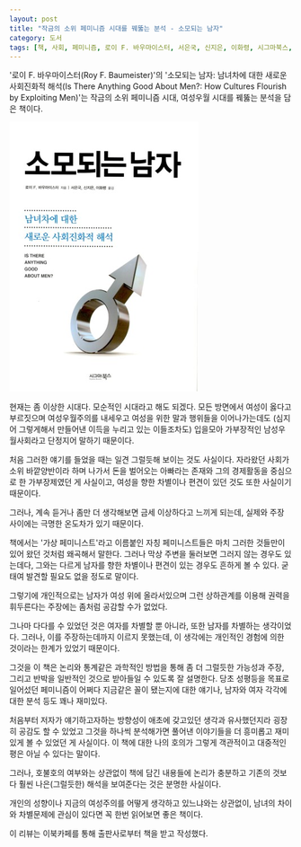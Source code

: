 ```yaml
---
layout: post
title: "작금의 소위 페미니즘 시대를 꿰뚫는 분석 - 소모되는 남자"
category: 도서
tags: [책, 사회, 페미니즘, 로이 F. 바우마이스터, 서은국, 신지은, 이화령, 시그마북스, 이북카페, 서평]
---
```


'로이 F. 바우마이스터(Roy F. Baumeister)'의
'소모되는 남자: 남녀차에 대한 새로운 사회진화적 해석(Is There Anything Good About Men?: How Cultures Flourish by Exploiting Men)'는
작금의 소위 페미니즘 시대, 여성우월 시대를 꿰뚫는 분석을 담은 책이다.

![표지](/images/book/is-there-anything-good-about-men-book-h480.jpg)

현재는 좀 이상한 시대다.
모순적인 시대라고 해도 되겠다.
모든 방면에서 여성이 옳다고 부르짓으며 여성우월주의를 내세우고 여성을 위한 말과 행위들을 이어나가는데도
(심지어 그렇게해서 만들어낸 이득을 누리고 있는 이들조차도) 입을모아 가부장적인 남성우월사회라고 단정지어 말하기 때문이다.

처음 그러한 얘기를 들었을 때는 일견 그럴듯해 보이는 것도 사실이다.
자라왔던 사회가 소위 바깥양반이라 하며 나가서 돈을 벌어오는 아빠라는 존재와 그의 경제활동을 중심으로 한 가부장제였던 게 사실이고,
여성을 향한 차별이나 편견이 있던 것도 또한 사실이기 때문이다.

그러나, 계속 듣거나 좀만 더 생각해보면 금세 이상하다고 느끼게 되는데,
실제와 주장 사이에는 극명한 온도차가 있기 때문이다.

책에서는 '가상 페미니스트'라고 이름붙인 자칭 페미니스트들은
마치 그러한 것들만이 있어 왔던 것처럼 왜곡해서 말한다.
그러나 막상 주변을 둘러보면 그러지 않는 경우도 있는데다,
그와는 다르게 남자를 향한 차별이나 편견이 있는 경우도 흔하게 볼 수 있다.
굳태여 발견할 필요도 없을 정도로 말이다.

그렇기에 개인적으로는 남자가 여성 위에 올라서있으며
그런 상하관계를 이용해 권력을 휘두른다는 주장에는 좀처럼 공감할 수가 없었다.

그나마 다다를 수 있었던 것은 여자를 차별할 뿐 아니라, 또한 남자를 차별하는 생각이었다.
그러나, 이를 주장하는데까지 이르지 못했는데,
이 생각에는 개인적인 경험에 의한 것이라는 한계가 있었기 때문이다.

그것을 이 책은 논리와 통계같은 과학적인 방법을 통해
좀 더 그럴듯한 가능성과 주장, 그리고 반박을
일반적인 것으로 받아들일 수 있도록 잘 설명한다.
당초 성평등을 목표로 일어섰던 페미니즘이 어쩌다 지금같은 꼴이 됐는지에 대한 얘기나,
남자와 여자 각각에 대한 분석 등도 꽤나 재미있다.

처음부터 저자가 얘기하고자하는 방향성이 애초에 갖고있던 생각과 유사했던지라
굉장히 공감도 할 수 있었고
그것을 하나씩 분석해가면 풀어낸 이야기들을 더 흥미롭고 재미있게 볼 수 있었던 게 사실이다.
이 책에 대한 나의 호의가 그렇게 객관적이고 대중적인 평은 아닐 수 있다는 말이다.

그러나, 호불호의 여부와는 상관없이
책에 담긴 내용들에 논리가 충분하고
기존의 것보다 훨씬 나은(그럴듯한) 해석을 보여준다는 것은 분명한 사실이다.

개인의 성향이나 지금의 여성주의를 어떻게 생각하고 있느냐와는 상관없이,
남녀의 차이와 차별문제에 관심이 있다면
꼭 한번 읽어보면 좋은 책이다.



<div class="im im-info">
이 리뷰는 이북카페를 통해 출판사로부터 책을 받고 작성했다.
</div>
